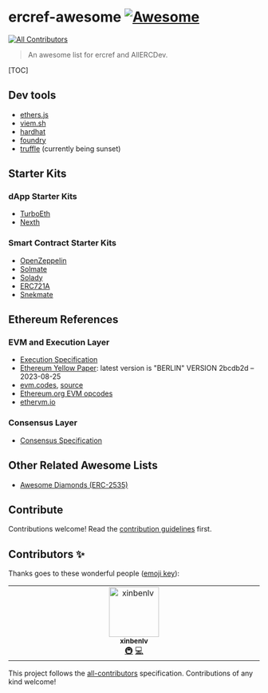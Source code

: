# ercref-awesome [![Awesome](https://awesome.re/badge.svg)](https://awesome.re)
<!-- ALL-CONTRIBUTORS-BADGE:START - Do not remove or modify this section -->
[![All Contributors](https://img.shields.io/badge/all_contributors-1-orange.svg?style=flat-square)](#contributors-)
<!-- ALL-CONTRIBUTORS-BADGE:END -->

> An awesome list for ercref and AllERCDev.

[TOC] 

## Dev tools

- [ethers.js](https://ethers.js)
- [viem.sh](https://viem.sh/)
- [hardhat](https://hardhat.org/)
- [foundry](https://github.com/foundry-rs/foundry)
- [truffle](https://trufflesuite.com/) (currently being sunset)

## Starter Kits
### dApp Starter Kits

- [TurboEth](https://www.turboeth.xyz/)
- [Nexth](https://github.com/wslyvh/nexth)

### Smart Contract Starter Kits

- [OpenZeppelin](https://openzeppelin.com)
- [Solmate](https://github.com/transmissions11/solmate)
- [Solady](https://github.com/Vectorized/solady)
- [ERC721A](https://www.erc721a.org/)
- [Snekmate](https://github.com/pcaversaccio/snekmate)

## Ethereum References

### EVM and Execution Layer

- [Execution Specification](https://github.com/ethereum/execution-specs)
- [Ethereum Yellow Paper](https://ethereum.github.io/yellowpaper/paper.pdf): latest version is "BERLIN" VERSION 2bcdb2d – 2023-08-25
- [evm.codes](https://www.evm.codes/?fork=shanghai), [source](https://github.com/smlxl/evm.codes)
- [Ethereum.org EVM opcodes](https://ethereum.org/en/developers/docs/evm/opcodes/)
- [ethervm.io](https://ethervm.io/)

### Consensus Layer

- [Consensus Specification](https://github.com/ethereum/consensus-specs)

## Other Related Awesome Lists

- [Awesome Diamonds (ERC-2535)](https://github.com/mudgen/awesome-diamonds)

## Contribute

Contributions welcome! Read the [contribution guidelines](contributing.md) first.

## Contributors ✨

Thanks goes to these wonderful people ([emoji key](https://allcontributors.org/docs/en/emoji-key)):

<!-- ALL-CONTRIBUTORS-LIST:START - Do not remove or modify this section -->
<!-- prettier-ignore-start -->
<!-- markdownlint-disable -->
<table>
  <tbody>
    <tr>
      <td align="center" valign="top" width="14.28%"><a href="https://d3.cards/@ZainanZhou"><img src="https://avatars.githubusercontent.com/u/640325?v=4?s=100" width="100px;" alt="xinbenlv"/><br /><sub><b>xinbenlv</b></sub></a><br /><a href="#infra-xinbenlv" title="Infrastructure (Hosting, Build-Tools, etc)">🚇</a> <a href="https://github.com/ercref/awesome/commits?author=xinbenlv" title="Code">💻</a></td>
    </tr>
  </tbody>
</table>

<!-- markdownlint-restore -->
<!-- prettier-ignore-end -->

<!-- ALL-CONTRIBUTORS-LIST:END -->

This project follows the [all-contributors](https://github.com/all-contributors/all-contributors) specification. Contributions of any kind welcome!

